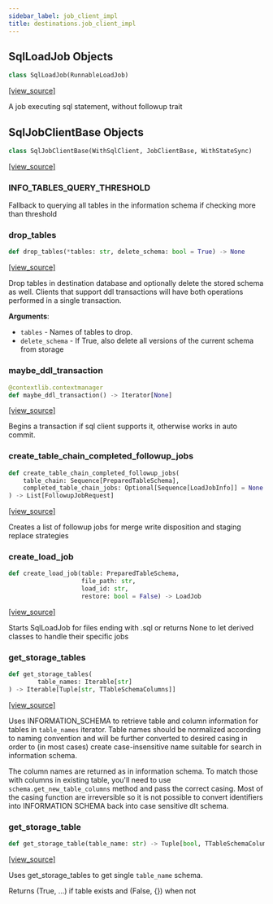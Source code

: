 ```yaml
---
sidebar_label: job_client_impl
title: destinations.job_client_impl
---
```


## SqlLoadJob Objects

```python
class SqlLoadJob(RunnableLoadJob)
```

[[view_source]](https://github.com/dlt-hub/dlt/blob/f0690715274590fc4cacf1165e3661aaa7af1c15/dlt/destinations/job_client_impl.py#L79)

A job executing sql statement, without followup trait

## SqlJobClientBase Objects

```python
class SqlJobClientBase(WithSqlClient, JobClientBase, WithStateSync)
```

[[view_source]](https://github.com/dlt-hub/dlt/blob/f0690715274590fc4cacf1165e3661aaa7af1c15/dlt/destinations/job_client_impl.py#L132)

### INFO\_TABLES\_QUERY\_THRESHOLD

Fallback to querying all tables in the information schema if checking more than threshold

### drop\_tables

```python
def drop_tables(*tables: str, delete_schema: bool = True) -> None
```

[[view_source]](https://github.com/dlt-hub/dlt/blob/f0690715274590fc4cacf1165e3661aaa7af1c15/dlt/destinations/job_client_impl.py#L208)

Drop tables in destination database and optionally delete the stored schema as well.
Clients that support ddl transactions will have both operations performed in a single transaction.

**Arguments**:

- `tables` - Names of tables to drop.
- `delete_schema` - If True, also delete all versions of the current schema from storage

### maybe\_ddl\_transaction

```python
@contextlib.contextmanager
def maybe_ddl_transaction() -> Iterator[None]
```

[[view_source]](https://github.com/dlt-hub/dlt/blob/f0690715274590fc4cacf1165e3661aaa7af1c15/dlt/destinations/job_client_impl.py#L222)

Begins a transaction if sql client supports it, otherwise works in auto commit.

### create\_table\_chain\_completed\_followup\_jobs

```python
def create_table_chain_completed_followup_jobs(
    table_chain: Sequence[PreparedTableSchema],
    completed_table_chain_jobs: Optional[Sequence[LoadJobInfo]] = None
) -> List[FollowupJobRequest]
```

[[view_source]](https://github.com/dlt-hub/dlt/blob/f0690715274590fc4cacf1165e3661aaa7af1c15/dlt/destinations/job_client_impl.py#L259)

Creates a list of followup jobs for merge write disposition and staging replace strategies

### create\_load\_job

```python
def create_load_job(table: PreparedTableSchema,
                    file_path: str,
                    load_id: str,
                    restore: bool = False) -> LoadJob
```

[[view_source]](https://github.com/dlt-hub/dlt/blob/f0690715274590fc4cacf1165e3661aaa7af1c15/dlt/destinations/job_client_impl.py#L277)

Starts SqlLoadJob for files ending with .sql or returns None to let derived classes to handle their specific jobs

### get\_storage\_tables

```python
def get_storage_tables(
        table_names: Iterable[str]
) -> Iterable[Tuple[str, TTableSchemaColumns]]
```

[[view_source]](https://github.com/dlt-hub/dlt/blob/f0690715274590fc4cacf1165e3661aaa7af1c15/dlt/destinations/job_client_impl.py#L307)

Uses INFORMATION_SCHEMA to retrieve table and column information for tables in `table_names` iterator.
Table names should be normalized according to naming convention and will be further converted to desired casing
in order to (in most cases) create case-insensitive name suitable for search in information schema.

The column names are returned as in information schema. To match those with columns in existing table, you'll need to use
`schema.get_new_table_columns` method and pass the correct casing. Most of the casing function are irreversible so it is not
possible to convert identifiers into INFORMATION SCHEMA back into case sensitive dlt schema.

### get\_storage\_table

```python
def get_storage_table(table_name: str) -> Tuple[bool, TTableSchemaColumns]
```

[[view_source]](https://github.com/dlt-hub/dlt/blob/f0690715274590fc4cacf1165e3661aaa7af1c15/dlt/destinations/job_client_impl.py#L390)

Uses get_storage_tables to get single `table_name` schema.

Returns (True, ...) if table exists and (False, {}) when not

